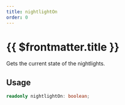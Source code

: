```yaml
---
title: nightlightOn
order: 0
---
```


# {{ $frontmatter.title }}

Gets the current state of the nightlights.

## Usage

```ts
readonly nightlightOn: boolean;
```
